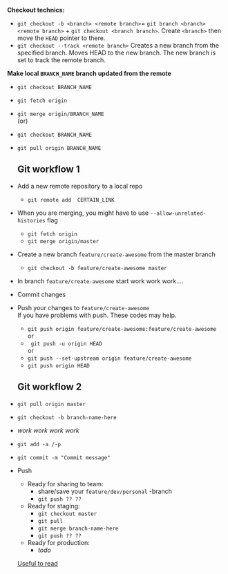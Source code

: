 **Checkout technics:**  
* `git checkout -b <branch> <remote branch>`= `git branch <branch> <remote branch>` + `git checkout <branch branch>`. Create `<branch>` then move the `HEAD` pointer to there.
* `git checkout --track <remote branch>` Creates a new branch from the specified branch. Moves HEAD to the new branch. The new branch is set to track the remote branch. 

**Make local `BRANCH_NAME` branch updated from the remote**  
* `git checkout BRANCH_NAME`  
* `git fetch origin`  
* `git merge origin/BRANCH_NAME`  
(or)  
* `git checkout BRANCH_NAME`  
* `git pull origin BRANCH_NAME`  
  
  ## Git workflow 1
* Add a new remote repository to a local repo 
  * `git remote add  CERTAIN_LINK`  
* When you are merging, you might have to use `--allow-unrelated-histories` flag  
  * `git fetch origin`  
  * `git merge origin/master`  

* Create a new branch `feature/create-awesome` from the master branch  
  * `git checkout -b feature/create-awesome master`  
* In branch `feature/create-awesome` start work work work....
* Commit changes
* Push your changes to `feature/create-awesome`  
  If you have problems with push. These codes may help.  
  * `git push origin feature/create-awesome:feature/create-awesome`  
    or  
  * ` git push -u origin HEAD`  
    or  
  * `git push --set-upstream origin feature/create-awesome`  
  * `git push origin HEAD`

  ## Git workflow 2
* `git pull origin master`
* `git checkout -b branch-name-here`
* _work work work work_
* `git add -a /-p`
* `git commit -m "Commit message"`
* Push
  * Ready for sharing to team:
    * share/save your `feature/dev/personal` -branch
    * `git push ?? ??`
  * Ready for staging:
    * `git checkout master`
    * `git pull`
    * `git merge branch-name-here`
    * `git push ?? ??`
  * Ready for production:
    * _todo_
    
  [Useful to read](https://git-scm.com/book/en/v2/Git-Branching-Basic-Branching-and-Merging)
